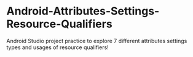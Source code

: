 # Android-Attributes-Settings-Resource-Qualifiers

Android Studio project practice to explore 7 different attributes settings types and usages of resource qualifiers!


